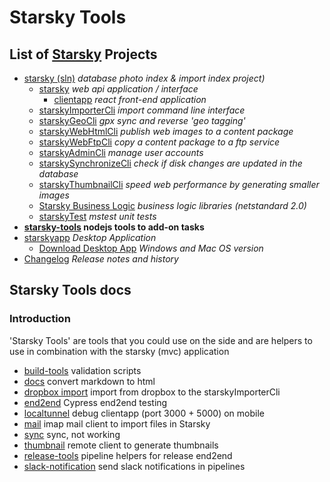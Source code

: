 # Starsky Tools

## List of [Starsky](../readme.md) Projects

-   [starsky (sln)](../starsky/readme.md) _database photo index & import index project)_
    -   [starsky](../starsky/starsky/readme.md) _web api application / interface_
        -   [clientapp](../starsky/starsky/clientapp/readme.md) _react front-end application_
    -   [starskyImporterCli](../starsky/starskyimportercli/readme.md) _import command line interface_
    -   [starskyGeoCli](../starsky/starskygeocli/readme.md) _gpx sync and reverse 'geo tagging'_
    -   [starskyWebHtmlCli](../starsky/starskywebhtmlcli/readme.md) _publish web images to a content package_
    -   [starskyWebFtpCli](../starsky/starskywebftpcli/readme.md) _copy a content package to a ftp service_
    -   [starskyAdminCli](../starsky/starskyadmincli/readme.md) _manage user accounts_
    -   [starskySynchronizeCli](../starsky/starskysynchronizecli/readme.md) _check if disk changes are updated in the database_
    -   [starskyThumbnailCli](../starsky/starskythumbnailcli/readme.md) _speed web performance by generating smaller images_
    -   [Starsky Business Logic](../starsky/starskybusinesslogic/readme.md) _business logic libraries (netstandard 2.0)_
    -   [starskyTest](../starsky/starskytest/readme.md) _mstest unit tests_
-   **[starsky-tools](../starsky-tools/readme.md) nodejs tools to add-on tasks**
-   [starskyapp](../starskyapp/readme.md) _Desktop Application_
    * [Download Desktop App](https://qdraw.github.io/starsky/assets/download/download.html) _Windows and Mac OS version_
-   [Changelog](../history.md) _Release notes and history_

## Starsky Tools docs

### Introduction

'Starsky Tools' are tools that you could use on the side and are helpers to use in combination with the starsky (mvc) application

-   [build-tools](build-tools/readme.md) validation scripts
-   [docs](docs/readme.md) convert markdown to html
-   [dropbox import](dropbox-import/readme.md) import from dropbox to the starskyImporterCli
-   [end2end](end2end/readme.md) Cypress end2end testing
-   [localtunnel](localtunnel/readme.md) debug clientapp (port 3000 + 5000) on mobile
-   [mail](mail/readme.md) imap mail client to import files in Starsky
-   [sync](sync/readme.md) sync, not working
-   [thumbnail](thumbnail/readme.md) remote client to generate thumbnails
-   [release-tools](release-tools/readme.md) pipeline helpers for release end2end
-   [slack-notification](slack-notification/readme.md) send slack notifications in pipelines
